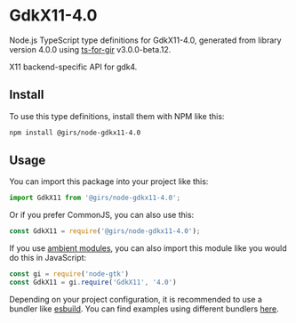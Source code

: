 
# GdkX11-4.0

Node.js TypeScript type definitions for GdkX11-4.0, generated from library version 4.0.0 using [ts-for-gir](https://github.com/gjsify/ts-for-gjs) v3.0.0-beta.12.

X11 backend-specific API for gdk4.

## Install

To use this type definitions, install them with NPM like this:
```bash
npm install @girs/node-gdkx11-4.0
```

## Usage

You can import this package into your project like this:
```ts
import GdkX11 from '@girs/node-gdkx11-4.0';
```

Or if you prefer CommonJS, you can also use this:
```ts
const GdkX11 = require('@girs/node-gdkx11-4.0');
```

If you use [ambient modules](https://github.com/gjsify/ts-for-gir/tree/main/packages/cli#ambient-modules), you can also import this module like you would do this in JavaScript:

```ts
const gi = require('node-gtk')
const GdkX11 = gi.require('GdkX11', '4.0')
```

Depending on your project configuration, it is recommended to use a bundler like [esbuild](https://esbuild.github.io/). You can find examples using different bundlers [here](https://github.com/gjsify/ts-for-gir/tree/main/examples).